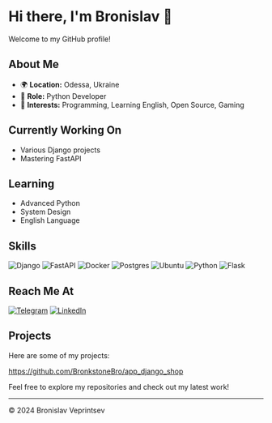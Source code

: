 # Hi there, I'm Bronislav  👋

Welcome to my GitHub profile!

## About Me

- 🌍 **Location:** Odessa, Ukraine
- 💼 **Role:** Python Developer
- 🎯 **Interests:** Programming, Learning English, Open Source, Gaming

## Currently Working On

- Various Django projects
- Mastering FastAPI

## Learning

- Advanced Python
- System Design
- English Language


## Skills

![Django](https://img.shields.io/badge/django-%23092E20.svg?style=for-the-badge&logo=django&logoColor=white)  ![FastAPI](https://img.shields.io/badge/FastAPI-005571?style=for-the-badge&logo=fastapi)  ![Docker](https://img.shields.io/badge/docker-%230db7ed.svg?style=for-the-badge&logo=docker&logoColor=white)  ![Postgres](https://img.shields.io/badge/postgres-%23316192.svg?style=for-the-badge&logo=postgresql&logoColor=white)  ![Ubuntu](https://img.shields.io/badge/Ubuntu-E95420?style=for-the-badge&logo=ubuntu&logoColor=white)  	![Python](https://img.shields.io/badge/python-3670A0?style=for-the-badge&logo=python&logoColor=ffdd54)  	![Flask](https://img.shields.io/badge/flask-%23000.svg?style=for-the-badge&logo=flask&logoColor=white)

## Reach Me At

[![Telegram](https://img.shields.io/badge/Telegram-2CA5E0?style=for-the-badge&logo=telegram&logoColor=white)](https://t.me/bronkstonebro) [![LinkedIn](https://img.shields.io/badge/linkedin-%230077B5.svg?style=for-the-badge&logo=linkedin&logoColor=white)](https://www.linkedin.com/in/bronislav-veprintsev-4828202a3/)



## Projects

Here are some of my projects:

https://github.com/BronkstoneBro/app_django_shop

Feel free to explore my repositories and check out my latest work!

---

&copy; 2024 Bronislav Veprintsev
